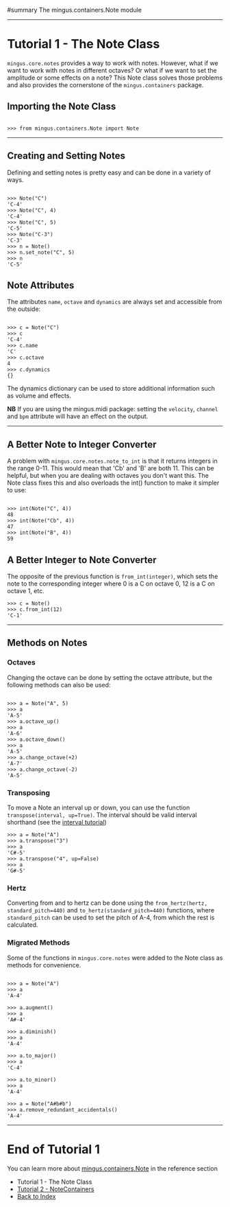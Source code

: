 ﻿#summary The mingus.containers.Note module


---


# Tutorial 1 - The Note Class #

`mingus.core.notes` provides a way to work with notes. However, what if we want to work with notes in different octaves? Or what if we want to set the amplitude or some effects on a note? This Note class solves those problems and also provides the cornerstone of the `mingus.containers` package.

## Importing the Note Class ##

```

>>> from mingus.containers.Note import Note

```


---


## Creating and Setting Notes ##

Defining and setting notes is pretty easy and can be done in a variety of ways.

```

>>> Note("C")
'C-4'
>>> Note("C", 4)
'C-4'
>>> Note("C", 5)
'C-5'
>>> Note("C-3")
'C-3'
>>> n = Note()
>>> n.set_note("C", 5)
>>> n
'C-5'

```

## Note Attributes ##

The attributes `name`, `octave` and `dynamics` are always set and accessible from the outside:

```

>>> c = Note("C")
>>> c
'C-4'
>>> c.name
'C'
>>> c.octave
4
>>> c.dynamics
{}

```

The dynamics dictionary can be used to store additional information such as volume and effects.

**NB** If you are using the mingus.midi package: setting the `velocity`, `channel` and `bpm` attribute will have an effect on the output.


---


## A Better Note to Integer Converter ##

A problem with `mingus.core.notes.note_to_int` is that it returns integers in the range 0-11. This would mean that 'Cb' and 'B' are both 11. This can be helpful, but when you are dealing with octaves you don't want this. The Note class fixes this and also overloads the int() function to make it simpler to use:

```

>>> int(Note("C", 4))
48
>>> int(Note("Cb", 4))
47
>>> int(Note("B", 4))
59

```

## A Better Integer to Note Converter ##

The opposite of the previous function is `from_int(integer)`, which sets the note to the corresponding integer where 0 is a C on octave 0, 12 is a C on octave 1, etc.

```
>>> c = Note()
>>> c.from_int(12)
'C-1'

```


---


## Methods on Notes ##

### Octaves ###

Changing the octave can be done by setting the octave attribute, but the following methods can also be used:

```

>>> a = Note("A", 5)
>>> a 
'A-5'
>>> a.octave_up()
>>> a
'A-6'
>>> a.octave_down()
>>> a
'A-5'
>>> a.change_octave(+2)
'A-7'
>>> a.change_octave(-2)
'A-5'

```

### Transposing ###

To move a Note an interval up or down, you can use the function `transpose(interval, up=True)`. The interval should be valid interval shorthand (see the [interval tutorial](tutorialIntervals.md))

```
>>> a = Note("A")
>>> a.transpose("3")
>>> a
'C#-5'
>>> a.transpose("4", up=False)
>>> a
'G#-5'

```


### Hertz ###

Converting from and to hertz can be done using the `from_hertz(hertz, standard_pitch=440)` and `to_hertz(standard_pitch=440)` functions, where `standard_pitch` can be used to set the pitch of A-4, from which the rest is calculated.


### Migrated Methods ###

Some of the functions in `mingus.core.notes` were added to the Note class as methods for convenience.

```

>>> a = Note("A")
>>> a
'A-4'

```

```
>>> a.augment()
>>> a
'A#-4'

```

```
>>> a.diminish()
>>> a
'A-4'
```

```
>>> a.to_major()
>>> a
'C-4'
```

```
>>> a.to_minor()
>>> a
'A-4'
```

```
>>> a = Note("A#b#b")
>>> a.remove_redundant_accidentals()
'A-4'
```


---


# End of Tutorial 1 #

You can learn more about [mingus.containers.Note](refMingusContainersNote.md) in the reference section

  * Tutorial 1 - The Note Class
  * [Tutorial 2 - NoteContainers](tutorialNoteContainerModule.md)
  * [Back to Index](mingusIndex.md)